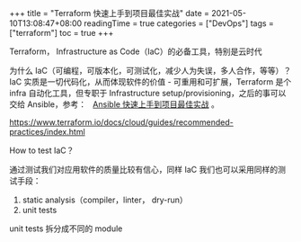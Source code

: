 +++
title = "Terraform 快速上手到项目最佳实战"
date = 2021-05-10T13:08:47+08:00
readingTime = true
categories = ["DevOps"]
tags = ["terraform"]
toc = true 
+++

Terraform， Infrastructure as Code（IaC）的必备工具，特别是云时代

<!--more-->

为什么 IaC（可编程，可版本化，可测试化，减少人为失误，多人合作，等等）？IaC 实质是一切代码化，从而体现软件的价值 - 可重用和可扩展，Terraform 是个 infra 自动化工具，但专职于 Infrastructure setup/provisioning，之后的事可以交给 Ansible，参考： <i class="fas fa-external-link-alt"></i>&nbsp; [Ansible 快速上手到项目最佳实战](/posts/ansible101/) 。

https://www.terraform.io/docs/cloud/guides/recommended-practices/index.html

How to test IaC？

通过测试我们对应用软件的质量比较有信心，同样 IaC 我们也可以采用同样的测试手段：

1. static analysis（compiler，linter， dry-run）
2. unit tests

unit tests 拆分成不同的 module
